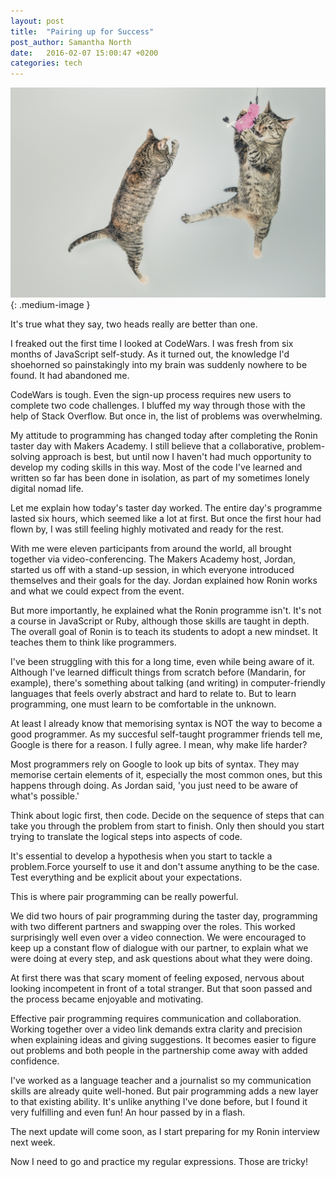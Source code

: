 ```yaml
---
layout: post
title:  "Pairing up for Success"
post_author: Samantha North
date:   2016-02-07 15:00:47 +0200
categories: tech 
---
```


![Cats](/images/cats.jpg){: .medium-image }

It's true what they say, two heads really are better than one. 

I freaked out the first time I looked at CodeWars. I was fresh from six months of JavaScript self-study. As it turned out, the knowledge I'd shoehorned so painstakingly into my brain was suddenly nowhere to be found. It had abandoned me. 

CodeWars is tough. Even the sign-up process requires new users to complete two code challenges. I bluffed my way through those with the help of Stack Overflow. But once in, the list of problems was overwhelming.

My attitude to programming has changed today after completing the Ronin taster day with Makers Academy. I still believe that a collaborative, problem-solving approach is best, but until now I haven't had much opportunity to develop my coding skills in this way. Most of the code I've learned and written so far has been done in isolation, as part of my sometimes lonely digital nomad life. 

Let me explain how today's taster day worked. The entire day's programme lasted six hours, which seemed like a lot at first. But once the first hour had flown by, I was still feeling highly motivated and ready for the rest. 

With me were eleven participants from around the world, all brought together via video-conferencing. The Makers Academy host, Jordan, started us off with a stand-up session, in which everyone introduced themselves and their goals for the day. Jordan explained how Ronin works and what we could expect from the event. 

But more importantly, he explained what the Ronin programme isn't. It's not a course in JavaScript or Ruby, although those skills are taught in depth. The overall goal of Ronin is to teach its students to adopt a new mindset. It teaches them to think like programmers.   

I've been struggling with this for a long time, even while being aware of it. Although I've learned difficult things from scratch before (Mandarin, for example), there's something about talking (and writing) in computer-friendly languages that feels overly abstract and hard to relate to. But to learn programming, one must learn to be comfortable in the unknown. 

At least I already know that memorising syntax is NOT the way to become a good programmer. As my succesful self-taught programmer friends tell me, Google is there for a reason. I fully agree. I mean, why make life harder?

Most programmers rely on Google to look up bits of syntax. They may memorise certain elements of it, especially the most common ones, but this happens through doing. As Jordan said, 'you just need to be aware of what's possible.'

Think about logic first, then code. Decide on the sequence of steps that can take you through the problem from start to finish. Only then should you start trying to translate the logical steps into aspects of code. 

It's essential to develop a hypothesis when you start to tackle a problem.Force yourself to use it and don't assume anything to be the case. Test everything and be explicit about your expectations. 

This is where pair programming can be really powerful.

We did two hours of pair programming during the taster day, programming with two different partners and swapping over the roles. This worked surprisingly well even over a video connection. We were encouraged to keep up a constant flow of dialogue with our partner, to explain what we were doing at every step, and ask questions about what they were doing. 

At first there was that scary moment of feeling exposed, nervous about looking incompetent in front of a total stranger. But that soon passed and the process became enjoyable and motivating. 

Effective pair programming requires communication and collaboration. Working together over a video link demands extra clarity and precision when explaining ideas and giving suggestions. It becomes easier to figure out problems and both people in the partnership come away with added confidence.

I've worked as a language teacher and a journalist so my communication skills are already quite well-honed. But pair programming adds a new layer to that existing ability. It's unlike anything I've done before, but I found it very fulfilling and even fun! An hour passed by in a flash.

The next update will come soon, as I start preparing for my Ronin interview next week. 

Now I need to go and practice my regular expressions. Those are tricky! 








